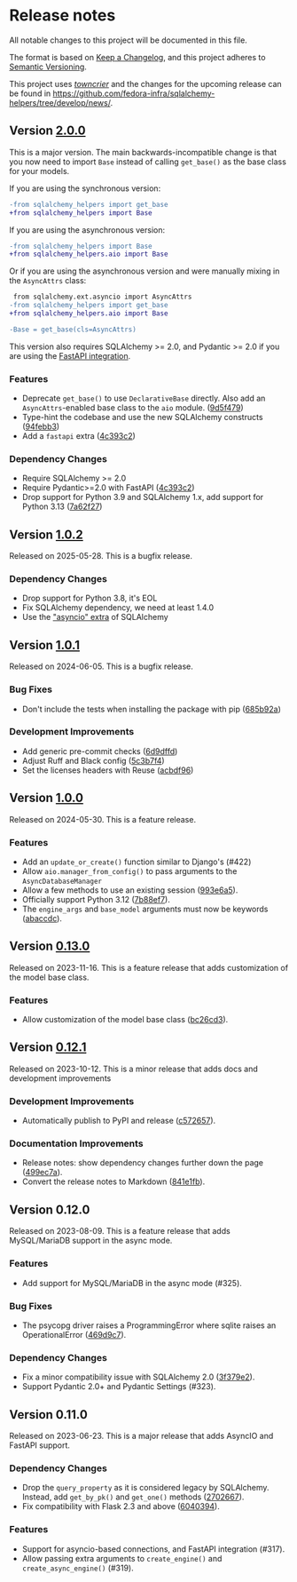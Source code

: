 # Release notes

All notable changes to this project will be documented in this file.

The format is based on [Keep a Changelog](https://keepachangelog.com/en/1.0.0/), and this project adheres to [Semantic Versioning](https://semver.org/spec/v2.0.0.html).

This project uses [_towncrier_](https://towncrier.readthedocs.io/) and the changes for the upcoming release can be found in <https://github.com/fedora-infra/sqlalchemy-helpers/tree/develop/news/>.

<!-- towncrier release notes start -->

## Version [2.0.0](https://github.com/fedora-infra/sqlalchemy-helpers/tree/v2.0.0)

This is a major version. The main backwards-incompatible change is that you now
need to import `Base` instead of calling `get_base()` as the base class for your
models.

If you are using the synchronous version:

```diff
-from sqlalchemy_helpers import get_base
+from sqlalchemy_helpers import Base
```

If you are using the asynchronous version:

```diff
-from sqlalchemy_helpers import Base
+from sqlalchemy_helpers.aio import Base
```

Or if you are using the asynchronous version and were manually mixing in the `AsyncAttrs` class:

```diff
 from sqlalchemy.ext.asyncio import AsyncAttrs
-from sqlalchemy_helpers import get_base
+from sqlalchemy_helpers.aio import Base

-Base = get_base(cls=AsyncAttrs)
```

This version also requires SQLAlchemy >= 2.0, and Pydantic >= 2.0 if you are using the [FastAPI integration](/async.rst).

### Features

- Deprecate `get_base()` to use `DeclarativeBase` directly.
  Also add an `AsyncAttrs`-enabled base class to the `aio` module.
  ([9d5f479](https://github.com/fedora-infra/sqlalchemy-helpers/commit/9d5f479))
- Type-hint the codebase and use the new SQLAlchemy constructs
  ([94febb3](https://github.com/fedora-infra/sqlalchemy-helpers/commit/94febb3))
- Add a `fastapi` extra ([4c393c2](https://github.com/fedora-infra/sqlalchemy-helpers/commit/4c393c2))

### Dependency Changes

- Require SQLAlchemy >= 2.0
- Require Pydantic>=2.0 with FastAPI
  ([4c393c2](https://github.com/fedora-infra/sqlalchemy-helpers/commit/4c393c2))
- Drop support for Python 3.9 and SQLAlchemy 1.x, add support for Python 3.13
  ([7a62f27](https://github.com/fedora-infra/sqlalchemy-helpers/commit/7a62f27))


## Version [1.0.2](https://github.com/fedora-infra/sqlalchemy-helpers/tree/v1.0.2)

Released on 2025-05-28. This is a bugfix release.

### Dependency Changes

- Drop support for Python 3.8, it's EOL
- Fix SQLAlchemy dependency, we need at least 1.4.0
- Use the ["asyncio" extra](https://docs.sqlalchemy.org/en/20/faq/installation.html#i-m-getting-an-error-about-greenlet-not-being-installed-when-i-try-to-use-asyncio) of SQLAlchemy


## Version [1.0.1](https://github.com/fedora-infra/sqlalchemy-helpers/tree/v1.0.1)

Released on 2024-06-05. This is a bugfix release.

### Bug Fixes

- Don't include the tests when installing the package with pip ([685b92a](https://github.com/fedora-infra/sqlalchemy-helpers/commits/685b92a))

### Development Improvements

- Add generic pre-commit checks ([6d9dffd](https://github.com/fedora-infra/sqlalchemy-helpers/commits/6d9dffd))
- Adjust Ruff and Black config ([5c3b7f4](https://github.com/fedora-infra/sqlalchemy-helpers/commits/5c3b7f4))
- Set the licenses headers with Reuse ([acbdf96](https://github.com/fedora-infra/sqlalchemy-helpers/commits/acbdf96))


## Version [1.0.0](https://github.com/fedora-infra/sqlalchemy-helpers/tree/v1.0.0)

Released on 2024-05-30. This is a feature release.

### Features

- Add an `update_or_create()` function similar to Django's (#422)
- Allow `aio.manager_from_config()` to pass arguments to the `AsyncDatabaseManager`
- Allow a few methods to use an existing session ([993e6a5](https://github.com/fedora-infra/sqlalchemy-helpers/commits/993e6a5)).
- Officially support Python 3.12 ([7b88ef7](https://github.com/fedora-infra/sqlalchemy-helpers/commits/7b88ef7)).
- The `engine_args` and `base_model` arguments must now be keywords ([abaccdc](https://github.com/fedora-infra/sqlalchemy-helpers/commits/abaccdc)).


## Version [0.13.0](https://github.com/fedora-infra/sqlalchemy-helpers/tree/v0.13.0)

Released on 2023-11-16. This is a feature release that adds customization of the model base class.

### Features

- Allow customization of the model base class
  ([bc26cd3](https://github.com/fedora-infra/sqlalchemy-helpers/commits/bc26cd3)).

## Version [0.12.1](https://github.com/fedora-infra/sqlalchemy-helpers/tree/v0.12.1)

Released on 2023-10-12. This is a minor release that adds docs and development improvements

### Development Improvements

- Automatically publish to PyPI and release
  ([c572657](https://github.com/fedora-infra/sqlalchemy-helpers/commits/c572657)).

### Documentation Improvements

- Release notes: show dependency changes further down the page
  ([499ec7a](https://github.com/fedora-infra/sqlalchemy-helpers/commits/499ec7a)).
- Convert the release notes to Markdown
  ([841e1fb](https://github.com/fedora-infra/sqlalchemy-helpers/commits/841e1fb)).


## Version 0.12.0

Released on 2023-08-09.
This is a feature release that adds MySQL/MariaDB support in the async mode.

### Features

- Add support for MySQL/MariaDB in the async mode (#325).

### Bug Fixes

- The psycopg driver raises a ProgrammingError where sqlite raises an
  OperationalError ([469d9c7](https://github.com/fedora-infra/sqlalchemy-helpers/commit/469d9c7)).

### Dependency Changes

- Fix a minor compatibility issue with SQLAlchemy 2.0 ([3f379e2](https://github.com/fedora-infra/sqlalchemy-helpers/commit/3f379e2)).
- Support Pydantic 2.0+ and Pydantic Settings (#323).


## Version 0.11.0

Released on 2023-06-23.
This is a major release that adds AsyncIO and FastAPI support.

### Dependency Changes

- Drop the `query_property` as it is considered legacy by SQLAlchemy. Instead,
  add `get_by_pk()` and `get_one()` methods ([2702667](https://github.com/fedora-infra/sqlalchemy-helpers/commit/2702667)).
- Fix compatibility with Flask 2.3 and above ([6040394](https://github.com/fedora-infra/sqlalchemy-helpers/commit/6040394)).

### Features

- Support for asyncio-based connections, and FastAPI integration (#317).
- Allow passing extra arguments to `create_engine()` and `create_async_engine()` (#319).
